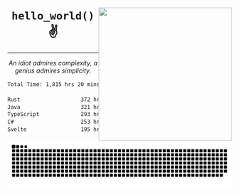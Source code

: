 <div text-align="center">
    <img src="https://i.imgur.com/h1q15Kt.gife" align="right" width="299" height="299">
    <h1 align="center"><code>hello_world()</code> ✌️</h1>
    <hr>
    <p align="center"><i>An idiot admires complexity, a genius admires simplicity.</i></p>
</div>

<!--START_SECTION:waka-->

```txt
Total Time: 1,815 hrs 20 mins

Rust                   372 hrs         ████▓░░░░░░░░░░░░░░░░░░░░   18.85 %
Java                   321 hrs 55 mins ████░░░░░░░░░░░░░░░░░░░░░   16.31 %
TypeScript             293 hrs 7 mins  ███▓░░░░░░░░░░░░░░░░░░░░░   14.85 %
C#                     253 hrs 12 mins ███▒░░░░░░░░░░░░░░░░░░░░░   12.83 %
Svelte                 195 hrs 22 mins ██▒░░░░░░░░░░░░░░░░░░░░░░   09.90 %
```

<!--END_SECTION:waka-->

<picture>
  <source media="(prefers-color-scheme: dark)" srcset="https://raw.githubusercontent.com/Somfic/Somfic/main/github-contribution-grid-snake-dark.svg">
  <source media="(prefers-color-scheme: light)" srcset="https://raw.githubusercontent.com/Somfic/Somfic/main/github-contribution-grid-snake.svg">
  <img alt="github contribution grid snake animation" src="https://raw.githubusercontent.com/Somfic/Somfic/main/github-contribution-grid-snake.svg">
</picture>
